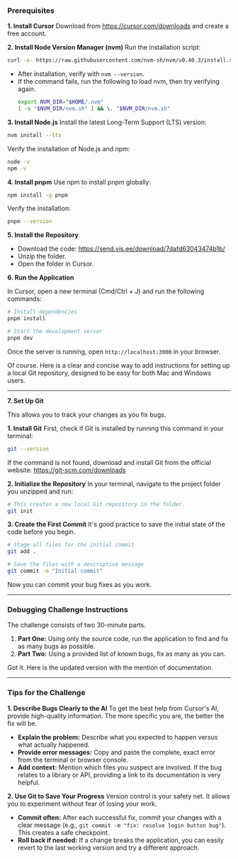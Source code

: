 ### **Prerequisites**

**1. Install Cursor**
Download from https://cursor.com/downloads and create a free account.

**2. Install Node Version Manager (nvm)**
Run the installation script:
```bash
curl -o- https://raw.githubusercontent.com/nvm-sh/nvm/v0.40.3/install.sh | bash
```
- After installation, verify with `nvm --version`.
- If the command fails, run the following to load nvm, then try verifying again.
  ```bash
  export NVM_DIR="$HOME/.nvm"
  [ -s "$NVM_DIR/nvm.sh" ] && \. "$NVM_DIR/nvm.sh"
  ```

**3. Install Node.js**
Install the latest Long-Term Support (LTS) version:
```bash
nvm install --lts
```
Verify the installation of Node.js and npm:
```bash
node -v
npm -v
```

**4. Install pnpm**
Use npm to install pnpm globally:
```bash
npm install -g pnpm
```
Verify the installation:
```bash
pnpm --version
```

**5. Install the Repository**
- Download the code: https://send.vis.ee/download/7dafd63043474b1b/
- Unzip the folder.
- Open the folder in Cursor.

**6. Run the Application**

In Cursor, open a new terminal (Cmd/Ctrl + J) and run the following commands:

```bash
# Install dependencies
pnpm install

# Start the development server
pnpm dev
```
Once the server is running, open `http://localhost:3000` in your browser.

Of course. Here is a clear and concise way to add instructions for setting up a local Git repository, designed to be easy for both Mac and Windows users.

---

**7. Set Up Git**

This allows you to track your changes as you fix bugs.

**1. Install Git**
First, check if Git is installed by running this command in your terminal:
```bash
git --version
```
If the command is not found, download and install Git from the official website: https://git-scm.com/downloads

**2. Initialize the Repository**
In your terminal, navigate to the project folder you unzipped and run:
```bash
# This creates a new local Git repository in the folder.
git init
```

**3. Create the First Commit**
It's good practice to save the initial state of the code before you begin.
```bash
# Stage all files for the initial commit
git add .

# Save the files with a descriptive message
git commit -m "Initial commit"
```
Now you can commit your bug fixes as you work.

---

### **Debugging Challenge Instructions**

The challenge consists of two 30-minute parts.

1.  **Part One:** Using only the source code, run the application to find and fix as many bugs as possible.
2.  **Part Two:** Using a provided list of known bugs, fix as many as you can.

Got it. Here is the updated version with the mention of documentation.

---

### **Tips for the Challenge**

**1. Describe Bugs Clearly to the AI**
To get the best help from Cursor's AI, provide high-quality information. The more specific you are, the better the fix will be.

*   **Explain the problem:** Describe what you expected to happen versus what actually happened.
*   **Provide error messages:** Copy and paste the complete, exact error from the terminal or browser console.
*   **Add context:** Mention which files you suspect are involved. If the bug relates to a library or API, providing a link to its documentation is very helpful.

**2. Use Git to Save Your Progress**
Version control is your safety net. It allows you to experiment without fear of losing your work.

*   **Commit often:** After each successful fix, commit your changes with a clear message (e.g., `git commit -m "fix: resolve login button bug"`). This creates a safe checkpoint.
*   **Roll back if needed:** If a change breaks the application, you can easily revert to the last working version and try a different approach.